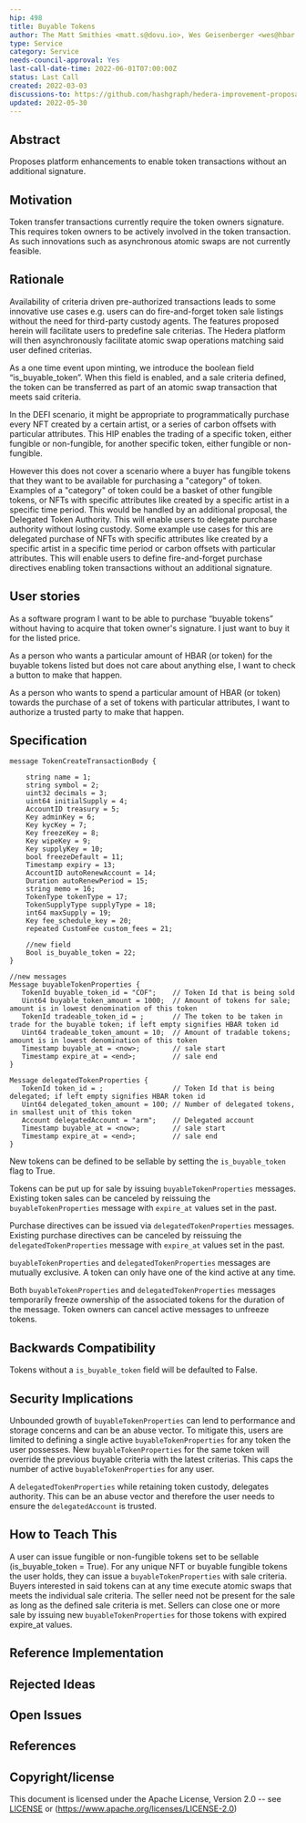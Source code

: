 ```yaml
---
hip: 498
title: Buyable Tokens
author: The Matt Smithies <matt.s@dovu.io>, Wes Geisenberger <wes@hbar.fund>, Brian Johnson <johnsonb@objectcomputing.com>, Ciju John <johnc@objectcomputing.com>, Andy Gastwirth <andrew.gastwirth@dlapiper.com>, Jo Vercammen <jo.vercammen@meeco.me>
type: Service
category: Service
needs-council-approval: Yes
last-call-date-time: 2022-06-01T07:00:00Z
status: Last Call
created: 2022-03-03
discussions-to: https://github.com/hashgraph/hedera-improvement-proposal/discussions/485
updated: 2022-05-30
---
```


## Abstract

Proposes platform enhancements to enable token transactions without an additional signature.

## Motivation

Token transfer transactions currently require the token owners signature. This requires token owners to be actively involved in the token transaction. As such innovations such as asynchronous atomic swaps are not currently feasible.

## Rationale

Availability of criteria driven pre-authorized transactions leads to some innovative use cases e.g. users can do fire-and-forget token sale listings without the need for third-party custody agents. The features proposed herein will facilitate users to predefine sale criterias. The Hedera platform will then asynchronously facilitate atomic swap operations matching said user defined criterias.

As a one time event upon minting, we introduce the boolean field “is_buyable_token”. When this field is enabled, and a sale criteria defined, the token can be transferred as part of an atomic swap transaction that meets said criteria.

In the DEFI scenario, it might be appropriate to programmatically purchase every NFT created by a certain artist, or a series of carbon offsets with particular attributes. This HIP enables the trading of a specific token, either fungible or non-fungible, for another specific token, either fungible or non-fungible.

However this does not cover a scenario where a buyer has fungible tokens that they want to be available for purchasing a "category" of token. Examples of a "category" of token could be a basket of other fungible tokens, or NFTs with specific attributes like created by a specific artist in a specific time period. This would be handled by an additional proposal, the Delegated Token Authority. This will enable users to delegate purchase authority without losing custody. Some example use cases for this are delegated purchase of NFTs with specific attributes like created by a specific artist in a specific time period or carbon offsets with particular attributes. This will enable users to define fire-and-forget purchase directives enabling token transactions without an additional signature.

## User stories

As a software program I want to be able to purchase “buyable tokens” without having to acquire that token owner's signature. I just want to buy it for the listed price.

As a person who wants a particular amount of HBAR (or token) for the buyable tokens listed but does not care about anything else, I want to check a button to make that happen.

As a person who wants to spend a particular amount of HBAR (or token) towards the purchase of a set of tokens with particular attributes, I want to authorize a trusted party to make that happen.
  
## Specification

```
message TokenCreateTransactionBody {

    string name = 1;
    string symbol = 2;
    uint32 decimals = 3;
    uint64 initialSupply = 4;
    AccountID treasury = 5;
    Key adminKey = 6;
    Key kycKey = 7;
    Key freezeKey = 8;
    Key wipeKey = 9;
    Key supplyKey = 10;
    bool freezeDefault = 11;
    Timestamp expiry = 13;
    AccountID autoRenewAccount = 14;
    Duration autoRenewPeriod = 15;
    string memo = 16;
    TokenType tokenType = 17;
    TokenSupplyType supplyType = 18;
    int64 maxSupply = 19;
    Key fee_schedule_key = 20;
    repeated CustomFee custom_fees = 21;

    //new field
    Bool is_buyable_token = 22;
}

//new messages
Message buyableTokenProperties {
   TokenId buyable_token_id = "COF";    // Token Id that is being sold
   Uint64 buyable_token_amount = 1000;  // Amount of tokens for sale; amount is in lowest denomination of this token
   TokenId tradeable_token_id = ;       // The token to be taken in trade for the buyable token; if left empty signifies HBAR token id
   Uint64 tradeable_token_amount = 10;  // Amount of tradable tokens; amount is in lowest denomination of this token
   Timestamp buyable_at = <now>;        // sale start
   Timestamp expire_at = <end>;         // sale end
}

Message delegatedTokenProperties {
   TokenId token_id = ;                 // Token Id that is being delegated; if left empty signifies HBAR token id
   Uint64 delegated_token_amount = 100; // Number of delegated tokens, in smallest unit of this token
   Account delegatedAccount = "arm";    // Delegated account
   Timestamp buyable_at = <now>;        // sale start
   Timestamp expire_at = <end>;         // sale end
}
```

New tokens can be defined to be sellable by setting the `is_buyable_token` flag to True.

Tokens can be put up for sale by issuing `buyableTokenProperties` messages. Existing token sales can be canceled by reissuing the `buyableTokenProperties` message with `expire_at` values set in the past.

Purchase directives can be issued via `delegatedTokenProperties` messages. Existing purchase directives can be canceled by reissuing the `delegatedTokenProperties` message with `expire_at` values set in the past.

`buyableTokenProperties` and `delegatedTokenProperties` messages are mutually exclusive. A token can only have one of the kind active at any time.

Both `buyableTokenProperties` and `delegatedTokenProperties` messages temporarily freeze ownership of the associated tokens for the duration of the message. Token owners can cancel active messages to unfreeze tokens.


## Backwards Compatibility

Tokens without a `is_buyable_token` field will be defaulted to False.

## Security Implications

Unbounded growth of `buyableTokenProperties` can lend to performance and storage concerns and can be an abuse vector. To mitigate this, users are limited to defining a single active `buyableTokenProperties` for any token the user possesses. New `buyableTokenProperties` for the same token will override the previous buyable criteria with the latest criterias. This caps the number of active `buyableTokenProperties` for any user.

A `delegatedTokenProperties` while retaining token custody, delegates authority. This can be an abuse vector and therefore the user needs to ensure the `delegatedAccount` is trusted.

## How to Teach This

A user can issue fungible or non-fungible tokens set to be sellable (is_buyable_token = True). For any unique NFT or buyable fungible tokens the user holds, they can issue a `buyableTokenProperties` with sale criteria. Buyers interested in said tokens can at any time execute atomic swaps that meets the individual sale criteria. The seller need not be present for the sale as long as the defined sale criteria is met. Sellers can close one or more sale by issuing new `buyableTokenProperties` for those tokens with expired expire_at values.

## Reference Implementation

## Rejected Ideas

## Open Issues

## References

## Copyright/license

This document is licensed under the Apache License, Version 2.0 -- see [LICENSE](../LICENSE) or (https://www.apache.org/licenses/LICENSE-2.0)